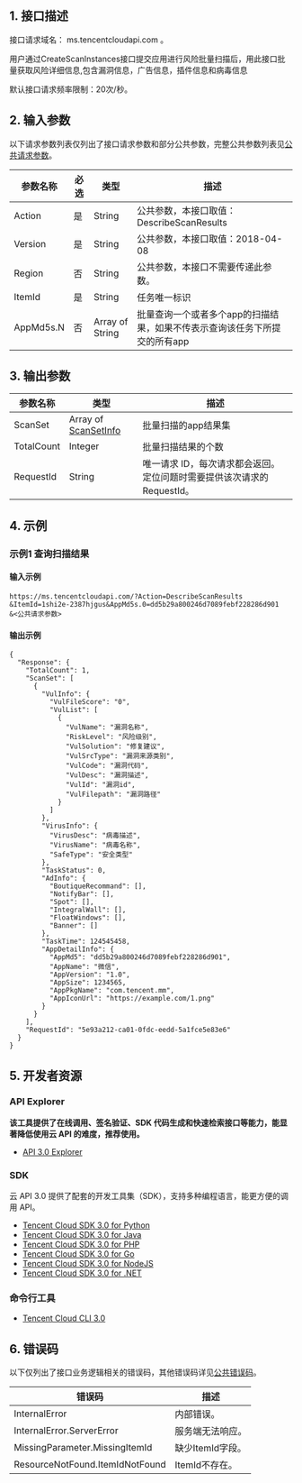 ## 1. 接口描述

接口请求域名： ms.tencentcloudapi.com 。

用户通过CreateScanInstances接口提交应用进行风险批量扫描后，用此接口批量获取风险详细信息,包含漏洞信息，广告信息，插件信息和病毒信息

默认接口请求频率限制：20次/秒。

## 2. 输入参数

以下请求参数列表仅列出了接口请求参数和部分公共参数，完整公共参数列表见[公共请求参数](/document/api/283/17745)。

| 参数名称 | 必选 | 类型 | 描述 |
|---------|---------|---------|---------|
| Action | 是 | String | 公共参数，本接口取值：DescribeScanResults |
| Version | 是 | String | 公共参数，本接口取值：2018-04-08 |
| Region | 否 | String | 公共参数，本接口不需要传递此参数。 |
| ItemId | 是 | String | 任务唯一标识 |
| AppMd5s.N | 否 | Array of String | 批量查询一个或者多个app的扫描结果，如果不传表示查询该任务下所提交的所有app |

## 3. 输出参数

| 参数名称 | 类型 | 描述 |
|---------|---------|---------|
| ScanSet | Array of [ScanSetInfo](/document/api/283/17759#ScanSetInfo) | 批量扫描的app结果集|
| TotalCount | Integer | 批量扫描结果的个数|
| RequestId | String | 唯一请求 ID，每次请求都会返回。定位问题时需要提供该次请求的 RequestId。|

## 4. 示例

### 示例1 查询扫描结果

#### 输入示例

```
https://ms.tencentcloudapi.com/?Action=DescribeScanResults
&ItemId=1shi2e-2387hjgus&AppMd5s.0=dd5b29a800246d7089febf228286d901
&<公共请求参数>
```

#### 输出示例

```
{
  "Response": {
    "TotalCount": 1,
    "ScanSet": [
      {
        "VulInfo": {
          "VulFileScore": "0",
          "VulList": [
            {
              "VulName": "漏洞名称",
              "RiskLevel": "风险级别",
              "VulSolution": "修复建议",
              "VulSrcType": "漏洞来源类别",
              "VulCode": "漏洞代码",
              "VulDesc": "漏洞描述",
              "VulId": "漏洞id",
              "VulFilepath": "漏洞路径"
            }
          ]
        },
        "VirusInfo": {
          "VirusDesc": "病毒描述",
          "VirusName": "病毒名称",
          "SafeType": "安全类型"
        },
        "TaskStatus": 0,
        "AdInfo": {
          "BoutiqueRecommand": [],
          "NotifyBar": [],
          "Spot": [],
          "IntegralWall": [],
          "FloatWindows": [],
          "Banner": []
        },
        "TaskTime": 124545458,
        "AppDetailInfo": {
          "AppMd5": "dd5b29a800246d7089febf228286d901",
          "AppName": "微信",
          "AppVersion": "1.0",
          "AppSize": 1234565,
          "AppPkgName": "com.tencent.mm",
          "AppIconUrl": "https://example.com/1.png"
        }
      }
    ],
    "RequestId": "5e93a212-ca01-0fdc-eedd-5a1fce5e83e6"
  }
}
```


## 5. 开发者资源

### API Explorer

**该工具提供了在线调用、签名验证、SDK 代码生成和快速检索接口等能力，能显著降低使用云 API 的难度，推荐使用。**

* [API 3.0 Explorer](https://console.cloud.tencent.com/api/explorer?Product=ms&Version=2018-04-08&Action=DescribeScanResults)

### SDK

云 API 3.0 提供了配套的开发工具集（SDK），支持多种编程语言，能更方便的调用 API。

* [Tencent Cloud SDK 3.0 for Python](https://github.com/TencentCloud/tencentcloud-sdk-python)
* [Tencent Cloud SDK 3.0 for Java](https://github.com/TencentCloud/tencentcloud-sdk-java)
* [Tencent Cloud SDK 3.0 for PHP](https://github.com/TencentCloud/tencentcloud-sdk-php)
* [Tencent Cloud SDK 3.0 for Go](https://github.com/TencentCloud/tencentcloud-sdk-go)
* [Tencent Cloud SDK 3.0 for NodeJS](https://github.com/TencentCloud/tencentcloud-sdk-nodejs)
* [Tencent Cloud SDK 3.0 for .NET](https://github.com/TencentCloud/tencentcloud-sdk-dotnet)

### 命令行工具

* [Tencent Cloud CLI 3.0](https://cloud.tencent.com/document/product/440/6176)

## 6. 错误码

以下仅列出了接口业务逻辑相关的错误码，其他错误码详见[公共错误码](/document/api/283/17747#.E5.85.AC.E5.85.B1.E9.94.99.E8.AF.AF.E7.A0.81)。

| 错误码 | 描述 |
|---------|---------|
| InternalError | 内部错误。 |
| InternalError.ServerError | 服务端无法响应。 |
| MissingParameter.MissingItemId | 缺少ItemId字段。 |
| ResourceNotFound.ItemIdNotFound | ItemId不存在。 |
